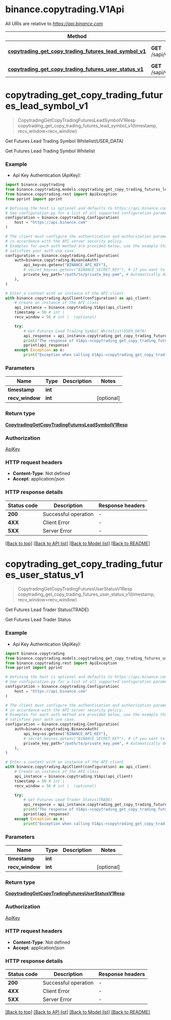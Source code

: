 # binance.copytrading.V1Api

All URIs are relative to *https://api.binance.com*

Method | HTTP request | Description
------------- | ------------- | -------------
[**copytrading_get_copy_trading_futures_lead_symbol_v1**](V1Api.md#copytrading_get_copy_trading_futures_lead_symbol_v1) | **GET** /sapi/v1/copyTrading/futures/leadSymbol | Get Futures Lead Trading Symbol Whitelist(USER_DATA)
[**copytrading_get_copy_trading_futures_user_status_v1**](V1Api.md#copytrading_get_copy_trading_futures_user_status_v1) | **GET** /sapi/v1/copyTrading/futures/userStatus | Get Futures Lead Trader Status(TRADE)


# **copytrading_get_copy_trading_futures_lead_symbol_v1**
> CopytradingGetCopyTradingFuturesLeadSymbolV1Resp copytrading_get_copy_trading_futures_lead_symbol_v1(timestamp, recv_window=recv_window)

Get Futures Lead Trading Symbol Whitelist(USER_DATA)

Get Futures Lead Trading Symbol Whitelist

### Example

* Api Key Authentication (ApiKey):

```python
import binance.copytrading
from binance.copytrading.models.copytrading_get_copy_trading_futures_lead_symbol_v1_resp import CopytradingGetCopyTradingFuturesLeadSymbolV1Resp
from binance.copytrading.rest import ApiException
from pprint import pprint

# Defining the host is optional and defaults to https://api.binance.com
# See configuration.py for a list of all supported configuration parameters.
configuration = binance.copytrading.Configuration(
    host = "https://api.binance.com"
)

# The client must configure the authentication and authorization parameters
# in accordance with the API server security policy.
# Examples for each auth method are provided below, use the example that
# satisfies your auth use case.
configuration = binance.copytrading.Configuration(
    auth=binance.copytrading.BinanceAuth(
        api_key=os.getenv("BINANCE_API_KEY"),
        # secret_key=os.getenv("BINANCE_SECRET_KEY"), # if you want to use HMAC auth
        private_key_path="/path/to/private_key.pem", # Automatically detects RSA/Ed25519 private keys
    ),
)

# Enter a context with an instance of the API client
with binance.copytrading.ApiClient(configuration) as api_client:
    # Create an instance of the API class
    api_instance = binance.copytrading.V1Api(api_client)
    timestamp = 56 # int | 
    recv_window = 56 # int |  (optional)

    try:
        # Get Futures Lead Trading Symbol Whitelist(USER_DATA)
        api_response = api_instance.copytrading_get_copy_trading_futures_lead_symbol_v1(timestamp, recv_window=recv_window)
        print("The response of V1Api->copytrading_get_copy_trading_futures_lead_symbol_v1:\n")
        pprint(api_response)
    except Exception as e:
        print("Exception when calling V1Api->copytrading_get_copy_trading_futures_lead_symbol_v1: %s\n" % e)
```



### Parameters


Name | Type | Description  | Notes
------------- | ------------- | ------------- | -------------
 **timestamp** | **int**|  | 
 **recv_window** | **int**|  | [optional] 

### Return type

[**CopytradingGetCopyTradingFuturesLeadSymbolV1Resp**](CopytradingGetCopyTradingFuturesLeadSymbolV1Resp.md)

### Authorization

[ApiKey](../README.md#ApiKey)

### HTTP request headers

 - **Content-Type**: Not defined
 - **Accept**: application/json

### HTTP response details

| Status code | Description | Response headers |
|-------------|-------------|------------------|
**200** | Successful operation |  -  |
**4XX** | Client Error |  -  |
**5XX** | Server Error |  -  |

[[Back to top]](#) [[Back to API list]](../README.md#documentation-for-api-endpoints) [[Back to Model list]](../README.md#documentation-for-models) [[Back to README]](../README.md)

# **copytrading_get_copy_trading_futures_user_status_v1**
> CopytradingGetCopyTradingFuturesUserStatusV1Resp copytrading_get_copy_trading_futures_user_status_v1(timestamp, recv_window=recv_window)

Get Futures Lead Trader Status(TRADE)

Get Futures Lead Trader Status

### Example

* Api Key Authentication (ApiKey):

```python
import binance.copytrading
from binance.copytrading.models.copytrading_get_copy_trading_futures_user_status_v1_resp import CopytradingGetCopyTradingFuturesUserStatusV1Resp
from binance.copytrading.rest import ApiException
from pprint import pprint

# Defining the host is optional and defaults to https://api.binance.com
# See configuration.py for a list of all supported configuration parameters.
configuration = binance.copytrading.Configuration(
    host = "https://api.binance.com"
)

# The client must configure the authentication and authorization parameters
# in accordance with the API server security policy.
# Examples for each auth method are provided below, use the example that
# satisfies your auth use case.
configuration = binance.copytrading.Configuration(
    auth=binance.copytrading.BinanceAuth(
        api_key=os.getenv("BINANCE_API_KEY"),
        # secret_key=os.getenv("BINANCE_SECRET_KEY"), # if you want to use HMAC auth
        private_key_path="/path/to/private_key.pem", # Automatically detects RSA/Ed25519 private keys
    ),
)

# Enter a context with an instance of the API client
with binance.copytrading.ApiClient(configuration) as api_client:
    # Create an instance of the API class
    api_instance = binance.copytrading.V1Api(api_client)
    timestamp = 56 # int | 
    recv_window = 56 # int |  (optional)

    try:
        # Get Futures Lead Trader Status(TRADE)
        api_response = api_instance.copytrading_get_copy_trading_futures_user_status_v1(timestamp, recv_window=recv_window)
        print("The response of V1Api->copytrading_get_copy_trading_futures_user_status_v1:\n")
        pprint(api_response)
    except Exception as e:
        print("Exception when calling V1Api->copytrading_get_copy_trading_futures_user_status_v1: %s\n" % e)
```



### Parameters


Name | Type | Description  | Notes
------------- | ------------- | ------------- | -------------
 **timestamp** | **int**|  | 
 **recv_window** | **int**|  | [optional] 

### Return type

[**CopytradingGetCopyTradingFuturesUserStatusV1Resp**](CopytradingGetCopyTradingFuturesUserStatusV1Resp.md)

### Authorization

[ApiKey](../README.md#ApiKey)

### HTTP request headers

 - **Content-Type**: Not defined
 - **Accept**: application/json

### HTTP response details

| Status code | Description | Response headers |
|-------------|-------------|------------------|
**200** | Successful operation |  -  |
**4XX** | Client Error |  -  |
**5XX** | Server Error |  -  |

[[Back to top]](#) [[Back to API list]](../README.md#documentation-for-api-endpoints) [[Back to Model list]](../README.md#documentation-for-models) [[Back to README]](../README.md)

